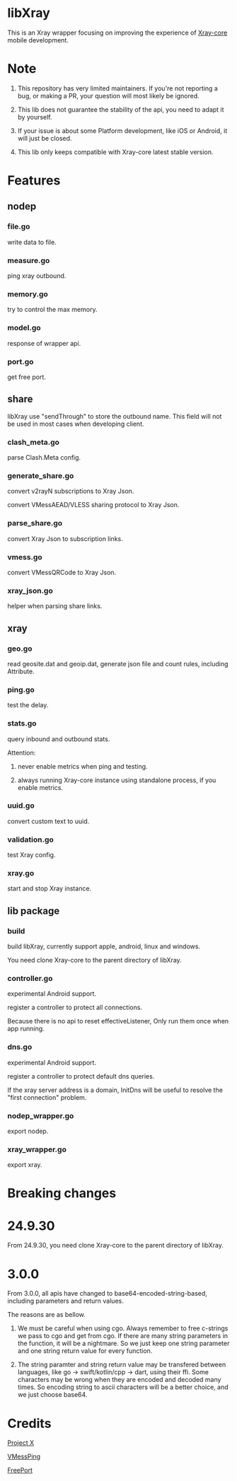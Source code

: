 # libXray

This is an Xray wrapper focusing on improving the experience of [Xray-core](https://github.com/XTLS/Xray-core) mobile development.

# Note

1. This repository has very limited maintainers. If you're not reporting a bug, or making a PR, your question will most likely be ignored.

2. This lib does not guarantee the stability of the api, you need to adapt it by yourself.

3. If your issue is about some Platform development, like iOS or Android, it will just be closed.

4. This lib only keeps compatible with Xray-core latest stable version.

# Features 

## nodep

### file.go

write data to file.

### measure.go

ping xray outbound.

### memory.go

try to control the max memory.

### model.go

response of wrapper api.

### port.go

get free port.

## share

libXray use "sendThrough" to store the outbound name. This field will not be used in most cases when developing client.

### clash_meta.go

parse Clash.Meta config.

### generate_share.go

convert v2rayN subscriptions to Xray Json.

convert VMessAEAD/VLESS sharing protocol to Xray Json.

### parse_share.go

convert Xray Json to subscription links.

### vmess.go

convert VMessQRCode to Xray Json.

### xray_json.go

helper when parsing share links.

## xray

### geo.go

read geosite.dat and geoip.dat, generate json file and count rules, including Attribute.

### ping.go

test the delay.

### stats.go

query inbound and outbound stats.

Attention: 

1. never enable metrics when ping and testing.

2. always running Xray-core instance using standalone process, if you enable metrics.

### uuid.go

convert custom text to uuid.

### validation.go

test Xray config.

### xray.go

start and stop Xray instance.

## lib package

### build

build libXray, currently support apple, android, linux and windows.

You need clone Xray-core to the parent directory of libXray.

### controller.go

experimental Android support.

register a controller to protect all connections.

Because there is no api to reset effectiveListener, Only run them once when app running.

### dns.go

experimental Android support.

register a controller to protect default dns queries.

If the xray server address is a domain, InitDns will be useful to resolve the "first connection" problem.

### nodep_wrapper.go

export nodep.

### xray_wrapper.go

export xray.

# Breaking changes

# 24.9.30

From 24.9.30, you need clone Xray-core to the parent directory of libXray.

# 3.0.0

From 3.0.0, all apis have changed to base64-encoded-string-based, including parameters and return values.

The reasons are as bellow.

1. We must be careful when using cgo. Always remember to free c-strings we pass to cgo and get from cgo. If there are many string parameters in the function, it will be a nightmare. So we just keep one string parameter and one string return value for every function.

2. The string paramter and string return value may be transfered between languages, like go -> swift/kotlin/cpp -> dart, using their ffi. Some characters may be wrong when they are encoded and decoded many times. So encoding string to ascii characters will be a better choice, and we just choose base64.

# Credits

[Project X](https://github.com/XTLS/Xray-core)

[VMessPing](https://github.com/v2fly/vmessping)

[FreePort](https://github.com/phayes/freeport)
